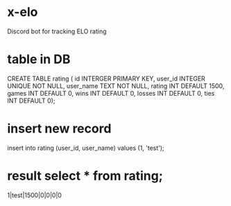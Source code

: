 # x-elo
Discord bot for tracking ELO rating

# table in DB
CREATE TABLE rating ( id INTERGER PRIMARY KEY, user_id INTEGER UNIQUE NOT NULL, user_name TEXT NOT NULL, rating INT DEFAULT 1500, games INT DEFAULT 0, wins INT DEFAULT 0, losses INT DEFAULT 0, ties INT DEFAULT 0);
# insert new record
insert into rating (user_id, user_name) values (1, 'test');
# result select * from rating;
1|test|1500|0|0|0|0